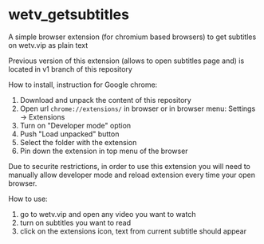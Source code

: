# wetv_getsubtitles
A simple browser extension (for chromium based browsers) to get subtitles on wetv.vip as plain text

Previous version of this extension (allows to open subtitles page and) is located in v1 branch of this repository

How to install, instruction for Google chrome: 
1. Download and unpack the content of this repository
2. Open url <code>chrome://extensions/</code> in browser or in browser menu: Settings -> Extensions
3. Turn on "Developer mode" option
4. Push "Load unpacked" button
5. Select the folder with the extension
6. Pin down the extension in top menu of the browser

Due to securite restrictions, in order to use this extension you will need to manually allow developer mode and reload extension every time your open browser.

How to use: 
1. go to wetv.vip and open any video you want to watch
2. turn on subtitles you want to read
3. click on the extensions icon, text from current subtitle should appear
